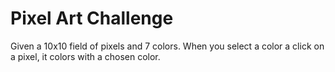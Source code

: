 # Pixel Art Challenge

Given a 10x10 field of pixels and 7 colors. When you select a color a click on a pixel, it colors with a chosen color.

